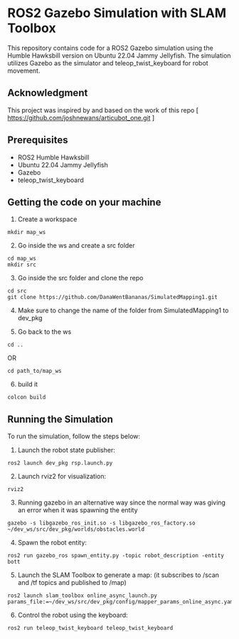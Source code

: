 # ROS2 Gazebo Simulation with SLAM Toolbox

This repository contains code for a ROS2 Gazebo simulation using the Humble Hawksbill version on Ubuntu 22.04 Jammy Jellyfish. The simulation utilizes Gazebo as the simulator and teleop_twist_keyboard for robot movement.

## Acknowledgment

This project was inspired by and based on the work of this repo [ https://github.com/joshnewans/articubot_one.git ]

## Prerequisites

- ROS2 Humble Hawksbill
- Ubuntu 22.04 Jammy Jellyfish
- Gazebo
- teleop_twist_keyboard

## Getting the code on your machine
 
1. Create a workspace
```
mkdir map_ws
```

2. Go inside the ws and create a src folder
```
cd map_ws
mkdir src
```

3. Go inside the src folder and clone the repo
```
cd src
git clone https://github.com/DanaWentBananas/SimulatedMapping1.git
```
4. Make sure to change the name of the folder from SimulatedMapping1 to dev_pkg

5. Go back to the ws
```
cd ..
```
OR
```
cd path_to/map_ws
```

6. build it
```
colcon build
```

## Running the Simulation

To run the simulation, follow the steps below:

1. Launch the robot state publisher:
```
ros2 launch dev_pkg rsp.launch.py
```

2. Launch rviz2 for visualization:
```
rviz2
```

3. Running gazebo in an alternative way since the normal way was giving an error when it was spawning the entity
```
gazebo -s libgazebo_ros_init.so -s libgazebo_ros_factory.so ~/dev_ws/src/dev_pkg/worlds/obstacles.world
```

4. Spawn the robot entity:
```
ros2 run gazebo_ros spawn_entity.py -topic robot_description -entity bott
```

5. Launch the SLAM Toolbox to generate a map: (it subscribes to /scan and /tf topics and published to /map)
```
ros2 launch slam_toolbox online_async_launch.py params_file:=~/dev_ws/src/dev_pkg/config/mapper_params_online_async.yaml
```

6. Control the robot using the keyboard:
```
ros2 run teleop_twist_keyboard teleop_twist_keyboard
```


